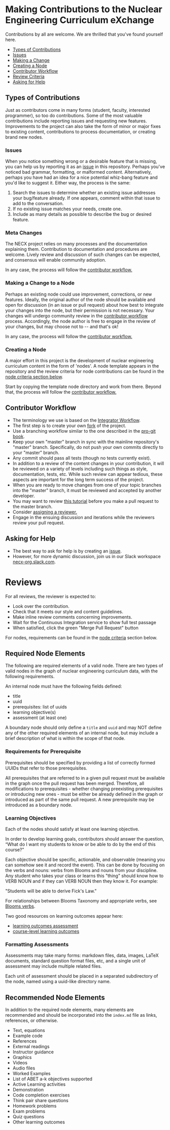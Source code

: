 # Making Contributions to the Nuclear Engineering Curriculum eXchange

Contributions by all are welcome. We are thrilled that you've found yourself here.

- [Types of Contributions](#types-of-contributions)
- [Issues](#issues)
- [Making a Change](#making-a-change)
- [Creating a Node](#creating-a-node)
- [Contributor Workflow](#contributor-workflow) 
- [Review Criteria](#review-criteria)
- [Asking for Help](#asking-for-help)


## Types of Contributions

Just as contributors come in many forms (student, faculty, interested
programmer), so too do contributions. Some of the most valuable contributions
include reporting issues and requesting new features. Improvements to the
project can also take the form of minor or major fixes to existing content,
contributions to process documentation, or creating brand new nodes. 

### Issues

When you notice something wrong or a desirable feature that is missing, you can
help us by reporting it as an [issue](https://github.com/necx-org/nodes/issues) in this
repository. Perhaps you've noticed bad grammar, formatting, or malformed
content. Alternatively, perhaps you have had an idea for a nice potential
whiz-bang feature and you'd like to suggest it. Either way, the process is the
same:

1. Search the issues to determine whether an existing issue addresses your
   bug/feature already. If one appears, comment within that issue to add to the
   conversation. 
2. If no existing issue matches your needs, create one.
3. Include as many details as possible to describe the bug or desired feature. 

### Meta Changes

The NECX project relies on many processes and the documentation explaining
them. Contribution to documentation and procedures are welcome.  Lively review
and discussion of such changes can be expected, and consensus will enable
community adoption. 

In any case, the process will follow the [contributor workflow.](#contributor-workflow)

### Making a Change to a Node

Perhaps an existing node could use improvement, corrections, or new features.
Ideally, the original author of the node should be available and open for
discussion (in an issue or pull request) about how best to integrate your
changes into the node, but their permission is not necessary. Your changes will
undergo community review in the [contributor workflow](#contributor-workflow)
process. Accordingly, the node author is free to engage in the review of your
changes, but may choose not to -- and that's ok!  

In any case, the process will follow the [contributor workflow.](#contributor-workflow)

### Creating a Node 

A major effort in this project is the development of nuclear engineering
curriculum content in the form of 'nodes'. A node template appears in the
repository and the review criteria for node contributions can be found
in the [node criteria section below](#node-criteria). 


Start by copying the template node directory and work from there. Beyond that,
the process will follow the [contributor workflow.](#contributor-workflow)

## Contributor Workflow

- The terminology we use is based on the [Integrator Workflow](http://en.wikipedia.org/wiki/Integrator_workflow).
- The first step is to create your own [fork](https://help.github.com/articles/fork-a-repo/) of the project.
- Use a branching workflow similar to the one described in the [pro-git book](https://git-scm.com/book/en/v2/Git-Branching-Branching-Workflows).
- Keep your own "master" branch in sync with the mainline repository's "master"
  branch. Specifically, do not push your own commits directly to your "master"
  branch.
- Any commit should pass all tests (though no tests currently exist).
- In addition to a review of the content changes in your contribution, it will
  be reviewed on a variety of levels including such things as style,
  documentation, tests, etc. While such review can appear tedious, these aspects
  are important for the long term success of the project.
- When you are ready to move changes from one of your topic branches into the
  "master" branch, it must be reviewed and accepted by another developer.
- You may want to review [this tutorial](https://help.github.com/articles/using-pull-requests/) 
  before you make a pull request to the master branch.
- Consider [assigning a reviewer.](https://help.github.com/articles/about-pull-request-reviews/)
- Engage in the ensuing discussion and iterations while the reviewers review
  your pull request.

## Asking for Help

- The best way to ask for help is by creating an [issue](#issues). 
- However, for more dynamic discussion, join us in our Slack workspace
  [necx-org.slack.com](https://necx-org.slack.com).

# Reviews

For all reviews, the reviewer is expected to:

- Look over the contribution.
- Check that it meets our style and content guidelines.
- Make inline review comments concerning improvements.
- Wait for the Continuous Integration service to show full test passage
- When satisfied, click the green "Merge Pull Request" button

For nodes, requirements can be found in the [node 
criteria](#required-node-elements) section below.

## Required Node Elements

The following are required elements of a valid node. There are two types 
of valid nodes in the graph of nuclear engineering curriculum data, with the 
following requirements.

An internal node must have the following fields defined:
* title
* uuid
* prerequisites: list of uuids
* learning objective(s)
* assessment (at least one)

A boundary node should only define a `title` and `uuid` and may NOT define any
of the other required elements of an internal node, but may include a brief
description of what is within the scope of that node.

### Requirements for Prerequisite

Prerequisites should be specified by providing a list of correctly formed
UUIDs that refer to those prerequisites.

All prerequisites that are referred to in a given pull request must be
available in the graph once the pull request has been merged.  Therefore, all
modifications to prerequisites - whether changing preexisting prerequisites
or introducing new ones - must be either be already defined in the graph or
introduced as part of the same pull request.  A new prerequisite may be
introduced as a boundary node.

### Learning Objectives

Each of the nodes should satisfy at least one learning objective.

In order to develop learning goals, contributors should answer the question, “What
do I want my students to know or be able to do by the end of this course?”

Each objective should be specific, actionable, and observable (meaning you can 
somehow see it and record the event).
This can be done by focusing on the verbs and nouns: verbs from Blooms and nouns from your discipline. Any student who takes your 
class or learns this "thing" should know how to VERB NOUN and if they can VERB 
NOUN then they know it. For example:

"Students will be able to derive Fick's Law."

For relationships between Blooms Taxonomy and appropriate verbs, see [Blooms verbs](http://www.fresnostate.edu/academics/oie/documents/assesments/Blooms%20Level.pdf).

Two good resources on learning outcomes appear here:

- [learning outcomes assessment](https://provost.illinois.edu/assessment/learning-outcomes-assessment/what-is-learning-outcomes-assessment/)
- [course-level learning outcomes](http://teaching.berkeley.edu/resources/design/course-level-learning-goalsoutcomes)

### Formatting Assessments

Assessments may take many forms: markdown files, data, images, LaTeX
documents, standard question format files, etc, and a single unit of
assessment may include multiple related files.

Each unit of assessment should be placed in a separated subdirectory of the
node, named using a uuid-like directory name.

## Recommended Node Elements

In addition to the required node elements, many elements are recommended and
should be incorporated into the `index.md` file as links, references, or
otherwise.
 
- Text, equations
- Example code
- References
- External readings
- Instructor guidance
- Graphics
- Videos
- Audio files
- Worked Examples
- List of ABET a-k objectives supported
- Active Learning activities
- Demonstration
- Code completion exercises
- Think pair share questions
- Homework problems
- Exam problems
- Quiz questions
- Other learning outcomes


